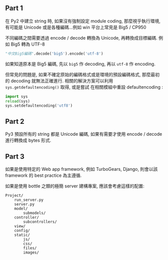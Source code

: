 ## Part 1
在 Py2 中建立 string 時, 如果沒有強制設定 module coding, 那麼視乎執行環境,
有可能是 Unicode 或是各種編碼...例如 win 平台上常見是 Big5 / CP950

不同編碼之間需要透過 encode / decode 轉換為 Unicode, 再轉換成目標編碼.
例如 Big5 轉為 UTF-8
```python
"中文Big5編碼".decode('big5').encode('utf-8')
```
如果知道原本是 Big5 編碼, 先以 `big5` 作 decoding, 再以 `utf-8` 作 encoding.

但常見的問題是, 如果不確定原始的編碼格式或是環境的預設編碼格式, 那麼最初的 decoding 就無法正確進行. 相關的解決方案可以利用 `sys.getdefaultencoding()` 取得, 或是嘗試
在相關模組中重設 defaultencoding :
```python
import sys
reload(sys)
sys.setdefaultencoding('utf8')
```

## Part 2
Py3 預設所有的 string 都是 Unicode 編碼, 如果有需要才使用 encode / decode 進行轉換成 bytes 形式.


## Part 3
如果是使用特定的 Web app framework, 例如 TurboGears, Django, 則會以該 framework 的 best practice 為主遵循.

如果是使用 bottle 之類的極簡 server 建構專案, 應該會考慮這樣的配置:
```
Project/
    run_server.py
    server.py
    model/
        submodels/
    controller/
        subcontrollers/
    view/
    config/
    static/
        js/
        css/
        files/
        images/
```
